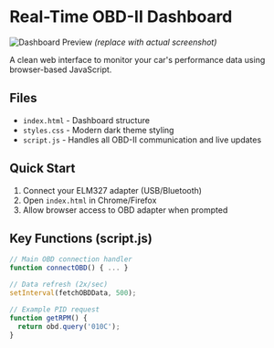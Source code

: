 # Real-Time OBD-II Dashboard

![Dashboard Preview](./preview.png) *(replace with actual screenshot)*

A clean web interface to monitor your car's performance data using browser-based JavaScript.

## Files
- `index.html` - Dashboard structure
- `styles.css` - Modern dark theme styling
- `script.js` - Handles all OBD-II communication and live updates

## Quick Start
1. Connect your ELM327 adapter (USB/Bluetooth)
2. Open `index.html` in Chrome/Firefox
3. Allow browser access to OBD adapter when prompted

## Key Functions (script.js)
```javascript
// Main OBD connection handler
function connectOBD() { ... }

// Data refresh (2x/sec)
setInterval(fetchOBDData, 500);

// Example PID request
function getRPM() {
  return obd.query('010C');
}